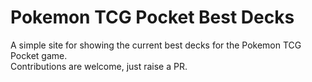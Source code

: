 # Pokemon TCG Pocket Best Decks

A simple site for showing the current best decks for the Pokemon TCG Pocket game.  
Contributions are welcome, just raise a PR.
